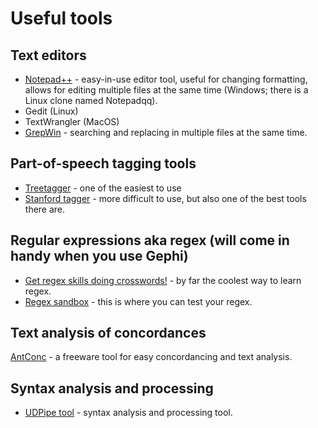 # Useful tools

## Text editors
* [Notepad++](https://notepad-plus-plus.org/) - easy-in-use editor tool, useful for changing formatting, allows for editing multiple files at the same time (Windows; there is a Linux clone named Notepadqq).
* Gedit (Linux)
* TextWrangler (MacOS)
* [GrepWin](https://tools.stefankueng.com/grepWin.html) - searching and replacing in multiple files at the same time.
  
## Part-of-speech tagging tools
* [Treetagger](http://www.cis.uni-muenchen.de/~schmid/tools/TreeTagger/) - one of the easiest to use
* [Stanford tagger](https://nlp.stanford.edu/software/tagger.html) - more difficult to use, but also one of the best tools there are.
   
## Regular expressions aka regex (will come in handy when you use Gephi)
* [Get regex skills doing crosswords!](https://regexcrossword.com/) - by far the coolest way to learn regex.  
* [Regex sandbox](https://regex101.com/) - this is where you can test your regex.  

## Text analysis of concordances
[AntConc](http://www.laurenceanthony.net/software.html) - a freeware tool for easy concordancing and text analysis.  

## Syntax analysis and processing
* [UDPipe tool](http://lindat.mff.cuni.cz/services/udpipe/) - syntax analysis and processing tool.

